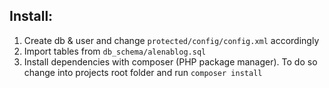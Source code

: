 Install:
-------

1. Create db & user and change `protected/config/config.xml` accordingly
2. Import tables from `db_schema/alenablog.sql`
3. Install dependencies with composer (PHP package manager). To do so change into projects root folder and run
`composer install`

